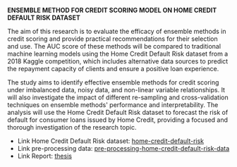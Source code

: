 **ENSEMBLE METHOD FOR CREDIT SCORING MODEL ON HOME CREDIT DEFAULT RISK DATASET**

The aim of this research is to evaluate the efficacy of ensemble methods in credit scoring and provide practical recommendations for their selection and use. The AUC score of these methods will be compared to traditional machine learning models using the Home Credit Default Risk dataset from a 2018 Kaggle competition, which includes alternative data sources to predict the repayment capacity of clients and ensure a positive loan experience.

The study aims to identify effective ensemble methods for credit scoring under imbalanced data, noisy data, and non-linear variable relationships. It will also investigate the impact of different re-sampling and cross-validation techniques on ensemble methods' performance and interpretability. The analysis will use the Home Credit Default Risk dataset to forecast the risk of default for consumer loans issued by Home Credit, providing a focused and thorough investigation of the research topic.

+ Link Home Credit Default Risk dataset: [home-credit-default-risk](https://www.kaggle.com/competitions/home-credit-default-risk)
+ Link pre-processing data: [pre-processing-home-credit-default-risk-data](https://www.kaggle.com/datasets/minhthu211/pre-processing-home-credit-default-risk-data)
+ Link Report: [thesis](https://drive.google.com/file/d/1LuObKi6d2KhwLQfgjcxPhULfk-p0CROj/view?usp=sharing)
